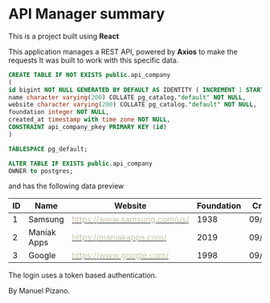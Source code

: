 # API Manager summary
This is a project built using **React**

This application manages a REST API, powered by **Axios** to make the requests
It was built to work with this specific data.

``` sql
CREATE TABLE IF NOT EXISTS public.api_company
(
id bigint NOT NULL GENERATED BY DEFAULT AS IDENTITY ( INCREMENT 1 START 1 MINVALUE 1 MAXVALUE 9223372036854775807 CACHE 1 ),
name character varying(200) COLLATE pg_catalog."default" NOT NULL,
website character varying(200) COLLATE pg_catalog."default" NOT NULL,
foundation integer NOT NULL,
created_at timestamp with time zone NOT NULL,
CONSTRAINT api_company_pkey PRIMARY KEY (id)
)

TABLESPACE pg_default;

ALTER TABLE IF EXISTS public.api_company
OWNER to postgres;
```
and has the following data preview

<table class="tg">
<thead>
  <tr>
    <th class="tg-0pky">ID</th>
    <th class="tg-0pky">Name</th>
    <th class="tg-0pky">Website</th>
    <th class="tg-0pky">Foundation</th>
    <th class="tg-0pky">Created at</th>
  </tr>
</thead>
<tbody>
  <tr>
    <td class="tg-0pky">1</td>
    <td class="tg-0pky">Samsung</td>
    <td class="tg-0pky"><a href="https://www.samsung.com/us/"><span style="color:#c6c3a8">https://www.samsung.com/us/</span></a></td>
    <td class="tg-0pky">1938</td>
    <td class="tg-0pky">09/07/2022</td>
  </tr>
  <tr>
    <td class="tg-0pky">2</td>
    <td class="tg-0pky">Maniak Apps</td>
    <td class="tg-0pky"><a href="https://maniakapps.com/"><span style="color:#c6c3a8">https://maniakapps.com/</span></a></td>
    <td class="tg-0pky">2019</td>
    <td class="tg-0pky">09/07/2022</td>
  </tr>
  <tr>
    <td class="tg-0pky">3</td>
    <td class="tg-0pky">Google</td>
    <td class="tg-0pky"><a href="https://www.google.com/"><span style="color:#c6c3a8">https://www.google.com/</span></a></td>
    <td class="tg-0pky">1998</td>
    <td class="tg-0pky">09/07/2022</td>
  </tr>
</tbody>
</table>

The login uses a token based authentication.

By Manuel Pizano.
